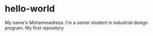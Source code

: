 # hello-world
My name's Mohammadreza.
I'm a senior student in industrial design program.
My first repository
